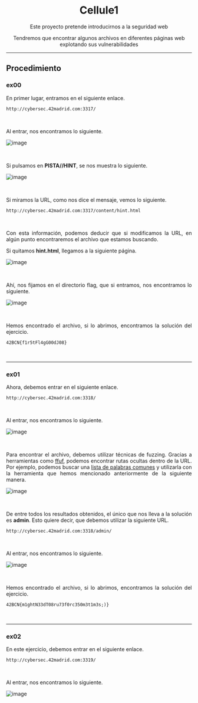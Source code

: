 <p align="center">
   <h1 align="center">Cellule1</h1>
</p>

<p align="center">
  Este proyecto pretende introducirnos a la seguridad web
</p>
<p align="center">
  Tendremos que encontrar algunos archivos en diferentes páginas web explotando sus vulnerabilidades
</p>

---

## Procedimiento
### ex00
<p align="justify">
  En primer lugar, entramos en el siguiente enlace.
</p>

```
http://cybersec.42madrid.com:3317/
```

<br>

<p align="justify">
  Al entrar, nos encontramos lo siguiente.
</p>

![image](https://github.com/user-attachments/assets/e0c48fc9-2291-401e-8c03-d804a0915b5c)

<br>

<p align="justify">
  Si pulsamos en <b>PISTA//HINT</b>, se nos muestra lo siguiente.
</p>

![image](https://github.com/user-attachments/assets/40847056-8aee-47a3-8bca-ec68b3d48620)

<br>

<p align="justify">
  Si miramos la URL, como nos dice el mensaje, vemos lo siguiente.
</p>

```
http://cybersec.42madrid.com:3317/content/hint.html
```

<br>

<p align="justify">
  Con esta información, podemos deducir que si modificamos la URL, en algún punto encontraremos el archivo que estamos buscando.
</p>
<p align="justify">
  Si quitamos <b>hint.html</b>, llegamos a la siguiente página.
</p>

![image](https://github.com/user-attachments/assets/e403bccc-bb12-4538-b621-a7db6e94b745)

<br>

<p align="justify">
  Ahí, nos fijamos en el directorio flag, que si entramos, nos encontramos lo siguiente.
</p>

![image](https://github.com/user-attachments/assets/ca835922-586a-4597-a19e-152d6d27f08f)

<br>

<p align="justify">
  Hemos encontrado el archivo, si lo abrimos, encontramos la solución del ejercicio.
</p>

```
42BCN{f1r5tFl4gG00dJ08}
```

<br>

---

### ex01
<p align="justify">
  Ahora, debemos entrar en el siguiente enlace.
</p>

```
http://cybersec.42madrid.com:3318/
```

<br>

<p align="justify">
  Al entrar, nos encontramos lo siguiente.
</p>

![image](https://github.com/user-attachments/assets/b8276a82-89f3-4819-b1a3-ddad16f384a0)

<br>

<p align="justify">
  Para encontrar el archivo, debemos utilizar técnicas de fuzzing. Gracias a herramientas como <a href="https://github.com/ffuf/ffuf">ffuf</a>, podemos encontrar rutas ocultas dentro de la URL. Por ejemplo, podemos buscar una <a href="https://github.com/maverickNerd/wordlists">lista de palabras comunes</a> y utilizarla con la herramienta que hemos mencionado anteriormente de la siguiente manera.
</p>

![image](https://github.com/user-attachments/assets/90ffce4f-462b-4476-832d-14868fce2aed)

<br>

<p align="justify">
  De entre todos los resultados obtenidos, el único que nos lleva a la solución es <b>admin</b>. Esto quiere decir, que debemos utilizar la siguiente URL.
</p>

```
http://cybersec.42madrid.com:3318/admin/
```

<br>

<p align="justify">
  Al entrar, nos encontramos lo siguiente.
</p>

![image](https://github.com/user-attachments/assets/2a8b486c-34c6-4694-82f4-6e17f6672795)

<br>

<p align="justify">
  Hemos encontrado el archivo, si lo abrimos, encontramos la solución del ejercicio.
</p>

```
42BCN{m1ghtN33dT08ru73f0rc350m3t1m3s;)}
```

<br>

---

### ex02
<p align="justify">
  En este ejercicio, debemos entrar en el siguiente enlace.
</p>

```
http://cybersec.42madrid.com:3319/
```

<br>

<p align="justify">
  Al entrar, nos encontramos lo siguiente.
</p>

![image](https://github.com/user-attachments/assets/830aa8a2-292f-43d1-8f1a-eb2a0176d76c)

<br>


